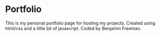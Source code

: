 # Portfolio
This is my personal portfolio page for hosting my projects. Created using html/css and a little bit of javascript. Coded by Benjamin Freeman.
